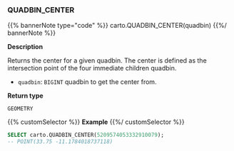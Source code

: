 ### QUADBIN_CENTER

{{% bannerNote type="code" %}}
carto.QUADBIN_CENTER(quadbin)
{{%/ bannerNote %}}

**Description**

Returns the center for a given quadbin. The center is defined as the intersection point of the four immediate children quadbin.

* `quadbin`: `BIGINT` quadbin to get the center from.

**Return type**

`GEOMETRY`

{{% customSelector %}}
**Example**
{{%/ customSelector %}}

```sql
SELECT carto.QUADBIN_CENTER(5209574053332910079);
-- POINT(33.75 -11.1784018737118)
```